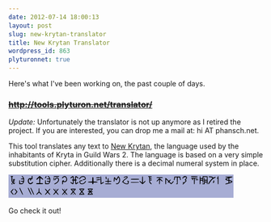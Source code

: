 ```yaml
---
date: 2012-07-14 18:00:13
layout: post
slug: new-krytan-translator
title: New Krytan Translator
wordpress_id: 863
plyturonnet: true
---
```


Here's what I've been working on, the past couple of days.



### ~~http://tools.plyturon.net/translator/~~

*Update:* Unfortunately the translator is not up anymore as I retired the project. If you are interested, you can drop me a mail at: hi AT phansch.net.

  


This tool translates any text to [New Krytan](http://wiki.guildwars2.com/wiki/New_Krytan), the language used by the inhabitants of Kryta in Guild Wars 2. 
The language is based on a very simple substitution cipher. Additionally there is a decimal numeral system in place.

![New Krytan alphabet](/assets/images/posts/2012-07-14-new-krytan-translator/krytan.png)

Go check it out!
